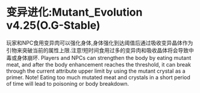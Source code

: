 # 变异进化:Mutant_Evolution v4.25(O.G-Stable)
玩家和NPC食用变异肉可以强化身体,身体强化到达阈值后通过吸收变异晶体作为引物来突破当前的属性上限.注意!短时间食用过多的变异肉和吸收晶体将会导致中毒或身体崩坏.
  Players and NPCs can strengthen the body by eating mutant meat, and after the body enhancement reaches the threshold, it can break through the current attribute upper limit by using the mutant crystal as a primer. Note! Eating too much mutated meat and crystals in a short period of time will lead to poisoning or body breakdown.
